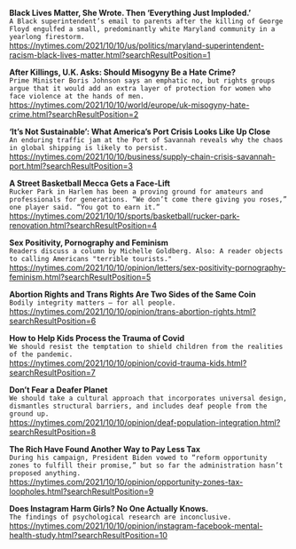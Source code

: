 **Black Lives Matter, She Wrote. Then ‘Everything Just Imploded.’**\
`A Black superintendent’s email to parents after the killing of George Floyd engulfed a small, predominantly white Maryland community in a yearlong firestorm.`\
https://nytimes.com/2021/10/10/us/politics/maryland-superintendent-racism-black-lives-matter.html?searchResultPosition=1

**After Killings, U.K. Asks: Should Misogyny Be a Hate Crime?**\
`Prime Minister Boris Johnson says an emphatic no, but rights groups argue that it would add an extra layer of protection for women who face violence at the hands of men.`\
https://nytimes.com/2021/10/10/world/europe/uk-misogyny-hate-crime.html?searchResultPosition=2

**‘It’s Not Sustainable’: What America’s Port Crisis Looks Like Up Close**\
`An enduring traffic jam at the Port of Savannah reveals why the chaos in global shipping is likely to persist.`\
https://nytimes.com/2021/10/10/business/supply-chain-crisis-savannah-port.html?searchResultPosition=3

**A Street Basketball Mecca Gets a Face-Lift**\
`Rucker Park in Harlem has been a proving ground for amateurs and professionals for generations. “We don’t come there giving you roses,” one player said. “You got to earn it.”`\
https://nytimes.com/2021/10/10/sports/basketball/rucker-park-renovation.html?searchResultPosition=4

**Sex Positivity, Pornography and Feminism**\
`Readers discuss a column by Michelle Goldberg. Also: A reader objects to calling Americans "terrible tourists."`\
https://nytimes.com/2021/10/10/opinion/letters/sex-positivity-pornography-feminism.html?searchResultPosition=5

**Abortion Rights and Trans Rights Are Two Sides of the Same Coin**\
`Bodily integrity matters — for all people.`\
https://nytimes.com/2021/10/10/opinion/trans-abortion-rights.html?searchResultPosition=6

**How to Help Kids Process the Trauma of Covid**\
`We should resist the temptation to shield children from the realities of the pandemic.`\
https://nytimes.com/2021/10/10/opinion/covid-trauma-kids.html?searchResultPosition=7

**Don’t Fear a Deafer Planet**\
`We should take a cultural approach that incorporates universal design, dismantles structural barriers, and includes deaf people from the ground up.`\
https://nytimes.com/2021/10/10/opinion/deaf-population-integration.html?searchResultPosition=8

**The Rich Have Found Another Way to Pay Less Tax**\
`During his campaign, President Biden vowed to “reform opportunity zones to fulfill their promise,” but so far the administration hasn’t proposed anything.`\
https://nytimes.com/2021/10/10/opinion/opportunity-zones-tax-loopholes.html?searchResultPosition=9

**Does Instagram Harm Girls? No One Actually Knows.**\
`The findings of psychological research are inconclusive.`\
https://nytimes.com/2021/10/10/opinion/instagram-facebook-mental-health-study.html?searchResultPosition=10

